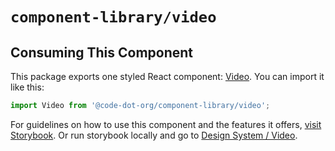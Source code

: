 # `component-library/video`

## Consuming This Component

This package exports one styled React component: [Video](Video.tsx).
You can import it like this:

```javascript
import Video from '@code-dot-org/component-library/video';
```

For guidelines on how to use this component and the features it
offers, [visit Storybook](https://code-dot-org.github.io/code-dot-org/component-library-storybook/?path=/docs/designsystem-video--docs).
Or run storybook locally and go
to [Design System / Video](http://localhost:6006/?path=/docs/designsystem-video--docs).
